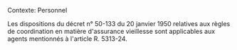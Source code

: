 Contexte: Personnel

Les dispositions du décret n° 50-133 du 20 janvier 1950 relatives aux règles de coordination en matière d'assurance vieillesse sont applicables aux agents mentionnés à l'article R. 5313-24.